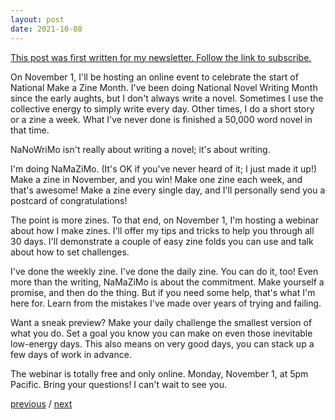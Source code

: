 ```yaml
---
layout: post
date: 2021-10-08
---
```


[This post was first written for my newsletter. Follow the link to subscribe.](https://tinyletter.com/jessdriscoll)

On November 1, I'll be hosting an online event to celebrate the start of National Make a Zine Month. I've been doing National Novel Writing Month since the early aughts, but I don't always write a novel. Sometimes I use the collective energy to simply write every day. Other times, I do a short story or a zine a week. What I've never done is finished a 50,000 word novel in that time. 

NaNoWriMo isn't really about writing a novel; it's about writing.

I'm doing NaMaZiMo. (It's OK if you've never heard of it; I just made it up!) Make a zine in November, and you win! Make one zine each week, and that's awesome! Make a zine every single day, and I'll personally send you a postcard of congratulations!

The point is more zines. To that end, on November 1, I'm hosting a webinar about how I make zines. I'll offer my tips and tricks to help you through all 30 days. I'll demonstrate a couple of easy zine folds you can use and talk about how to set challenges. 

I've done the weekly zine. I've done the daily zine. You can do it, too! Even more than the writing, NaMaZiMo is about the commitment. Make yourself a promise, and then do the thing. But if you need some help, that's what I'm here for. Learn from the mistakes I've made over years of trying and failing. 

Want a sneak preview? Make your daily challenge the smallest version of what you do. Set a goal you know you can make on even those inevitable low-energy days. This also means on very good days, you can stack up a few days of work in advance.

The webinar is totally free and only online. Monday, November 1, at 5pm Pacific. Bring your questions! I can't wait to see you. 

<a href="{{page.previous.url}}">previous</a> / <a href="{{page.next.url}}">next</a>
